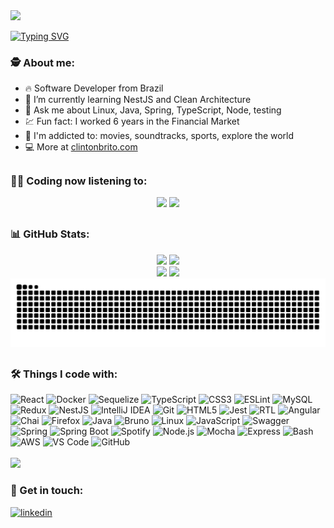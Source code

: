 <div>
<img src="https://user-images.githubusercontent.com/105871036/229656979-a98da0e7-f07a-4f4f-b06b-9c023b066859.gif"><br>
</div>

[![Typing SVG](https://readme-typing-svg.demolab.com?font=Fira+Code&size=12&pause=1000&width=435&lines=Hello+there!+👋)](https://git.io/typing-svg)
<br>

### 🕵️ About me:

* 🔥 Software Developer from Brazil
* 🔭 I’m currently learning NestJS and Clean Architecture
* 💬 Ask me about Linux, Java, Spring, TypeScript, Node, testing
* 💹 Fun fact: I worked 6 years in the Financial Market
* 💯 I'm addicted to: movies, soundtracks, sports, explore the world
* 💻 More at [clintonbrito.com](https://clintonbrito.com)

##

### 👨‍💻 Coding now listening to:
<div style="display: inline_block" align="center">
    <img height="230em" src="https://spotify-github-profile.kittinanx.com/api/view?uid=clintongeeks&cover_image=true&theme=default&show_offline=false&background_color=212121&interchange=false">
    <img height="230em" src="https://spotify-recently-played-readme.vercel.app/api?user=clintongeeks&unique={true|1|on|yes}">
</div>

##

### 📊 GitHub Stats:

<div style="display: inline_block" align="center">
    <img height="180em" src="https://github-readme-stats.vercel.app/api?username=clintonbrito&show_icons=true&theme=dracula">
    <img height="180em" src="https://github-readme-stats.vercel.app/api/top-langs/?username=clintonbrito&layout=compact&theme=dracula">
</div>

<div style="display: inline_block" align="center">
    <img height="135em" src="https://streak-stats.demolab.com?user=clintonbrito&theme=dracula">
    <img height="135em" src="http://github-profile-summary-cards.vercel.app/api/cards/profile-details?username=clintonbrito&theme=dracula">
</div>

<div align="center">
    <img src="https://github.com/clintonbrito/clintonbrito/blob/output/github-contribution-grid-snake-dark.svg">
</div>

##

### 🛠️ Things I code with:
<div style="display: inline_block">
    <img alt="React" src="https://img.shields.io/badge/-React-45b8d8?style=flat-square&logo=react&logoColor=white" />
    <img alt="Docker" src="https://img.shields.io/badge/-Docker-46a2f1?style=flat-square&logo=docker&logoColor=white" />
    <img alt="Sequelize" src="https://img.shields.io/badge/-Sequelize-2379BD?style=flat-square&logo=sequelize&logoColor=white" />
    <img alt="TypeScript" src="https://img.shields.io/badge/-TypeScript-007ACC?style=flat-square&logo=typescript&logoColor=white" />
    <img alt="CSS3" src="https://img.shields.io/badge/-CSS3-2162AF?style=flat-square&logo=css3&logoColor=white" />
    <img alt="ESLint" src="https://img.shields.io/badge/-ESLint-3A33D1?style=flat-square&logo=eslint&logoColor=white" />
    <img alt="MySQL" src="https://img.shields.io/badge/-MySQL-00758f?style=flat-square&logo=mysql&logoColor=white" />
    <img alt="Redux" src="https://img.shields.io/badge/-Redux-764ABC?style=flat-square&logo=redux&logoColor=white" />
    <img alt="NestJS" src="https://img.shields.io/badge/-NestJS-E0234E?style=flat-square&logo=nestjs&logoColor=white" />
    <img alt="IntelliJ IDEA" src="https://img.shields.io/badge/-IntelliJ%20IDEA-FE315D?style=flat-square&logo=intellijidea&logoColor=black" />
    <img alt="Git" src="https://img.shields.io/badge/-Git-F05032?style=flat-square&logo=git&logoColor=white" />
    <img alt="HTML5" src="https://img.shields.io/badge/-HTML5-E34E26?style=flat-square&logo=html5&logoColor=white" />
    <img alt="Jest" src="https://img.shields.io/badge/-Jest-C63D14?style=flat-square&logo=jest&logoColor=white" />
    <img alt="RTL" src="https://img.shields.io/badge/-Testing%20Library-E33332?style=flat-square&logo=testinglibrary&logoColor=white" />
    <img alt="Angular" src="https://img.shields.io/badge/-Angular-DD0031?style=flat-square&logo=angular&logoColor=white" />
    <img alt="Chai" src="https://img.shields.io/badge/-Chai-A1070C?style=flat-square&logo=chai&logoColor=white" />
    <img alt="Firefox" src="https://img.shields.io/badge/-Firefox-E66000?style=flat-square&logo=firefox&logoColor=white" />
    <img alt="Java" src="https://img.shields.io/badge/-%E2%98%95%20Java-ED8B00?style=flat-square&logo=" />
    <img alt="Bruno" src="https://img.shields.io/badge/-🐶 Bruno-f4aa41?style=flat-square&logo=&logoColor=white" />
    <img alt="Linux" src="https://img.shields.io/badge/-Linux-F4D82B?style=flat-square&logo=linux&logoColor=000000" />
    <img alt="JavaScript" src="https://img.shields.io/badge/-JavaScript-f7df1e?style=flat-square&logo=javascript&logoColor=323330" />
    <img alt="Swagger" src="https://img.shields.io/badge/-Swagger-85EA2D.svg?style=flat-square&logo=swagger&logoColor=black" />
    <img alt="Spring" src="https://img.shields.io/badge/-Spring-6DB33F?style=flat-square&logo=spring&logoColor=white" />
    <img alt="Spring Boot" src="https://img.shields.io/badge/-Spring Boot-6DB33F?style=flat-square&logo=spring-boot&logoColor=white" />
    <img alt="Spotify" src="https://img.shields.io/badge/-Spotify-1DB954?style=flat-square&logo=spotify&logoColor=white" />
    <img alt="Node.js" src="https://img.shields.io/badge/-Node.js-43853d?style=flat-square&logo=Node.js&logoColor=white" />
    <img alt="Mocha" src="https://img.shields.io/badge/-Mocha-8D6748?style=flat-square&logo=mocha&logoColor=white" />
    <img alt="Express" src="https://img.shields.io/badge/-Express-303030?style=flat-square&logo=express" />
    <img alt="Bash" src="https://img.shields.io/badge/-Bash-293137?style=flat-square&logo=gnu-bash&logoColor=white" />
    <img alt="AWS" src="https://img.shields.io/badge/-AWS-232F3E?style=flat-square&logo=amazon&logoColor=FF9900" />
    <img alt="VS Code" src="https://img.shields.io/badge/-VS%20Code-1c1d26?style=flat-square&logo=visual-studio-code&logoColor=0078d7" />
    <img alt="GitHub" src="https://img.shields.io/badge/-GitHub-221F1B?style=flat-square&logo=github&logoColor=white" />
</div>

<br>
<div>
    <img src="https://user-images.githubusercontent.com/105871036/229659538-87ab2ec3-c584-4781-8d97-97bfd143f654.gif">
</div>

### 🤝 Get in touch:
<a href="https://linkedin.com/in/clintonbrito" target="_blank">
  <img alt="linkedin" src="https://img.shields.io/badge/-clintonbrito-0077B5?style=flat-square&logo=linkedin"/>
</a>
